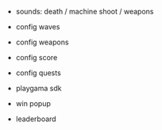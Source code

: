 - sounds: death / machine shoot / weapons
- config waves
- config weapons
- config score
- config quests
- playgama sdk

- win popup
- leaderboard